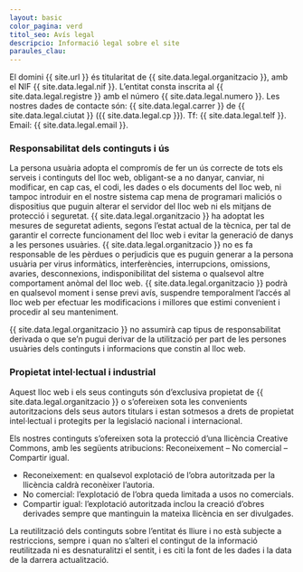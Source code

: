 ```yaml
---
layout: basic
color_pagina: verd
titol_seo: Avís legal
descripcio: Informació legal sobre el site
paraules_clau:
---
```


El domini {{ site.url }} és titularitat de {{ site.data.legal.organitzacio }}, amb el NIF {{ site.data.legal.nif }}. L’entitat consta inscrita al {{ site.data.legal.registre }} amb el número {{ site.data.legal.numero }}. Les nostres dades de contacte són: {{ site.data.legal.carrer }} de {{ site.data.legal.ciutat }} ({{ site.data.legal.cp }}). Tf: {{ site.data.legal.telf }}. Email: {{ site.data.legal.email }}.

### Responsabilitat dels continguts i ús

La persona usuària adopta el compromís de fer un ús correcte de tots els serveis i continguts del lloc web, obligant-se a no danyar, canviar, ni modificar, en cap cas, el codi, les dades o els documents del lloc web, ni tampoc introduir en el nostre sistema cap mena de programari maliciós o dispositius que puguin alterar el servidor del lloc web ni els mitjans de protecció i seguretat. {{ site.data.legal.organitzacio }} ha adoptat les mesures de seguretat adients, segons l’estat actual de la tècnica, per tal de garantir el correcte funcionament del lloc web i evitar la generació de danys a les persones usuàries. {{ site.data.legal.organitzacio }} no es fa responsable de les pèrdues o perjudicis que es puguin generar a la persona usuària per virus informàtics, interferències, interrupcions, omissions, avaries, desconnexions, indisponibilitat del sistema o qualsevol altre comportament anòmal del lloc web. {{ site.data.legal.organitzacio }} podrà en qualsevol moment i sense previ avís, suspendre temporalment l’accés al lloc web per efectuar les modificacions i millores que estimi convenient i procedir al seu manteniment.

{{ site.data.legal.organitzacio }} no assumirà cap tipus de responsabilitat derivada o que se’n pugui derivar de la utilització per part de les persones usuàries dels continguts i informacions que constin al lloc web.

### Propietat intel·lectual i industrial

Aquest lloc web i els seus continguts són d’exclusiva propietat de {{ site.data.legal.organitzacio }} o s’ofereixen sota les convenients autoritzacions dels seus autors titulars i estan sotmesos a drets de propietat intel·lectual i protegits per la legislació nacional i internacional.

Els nostres continguts s’ofereixen sota la protecció d’una llicència Creative Commons, amb les següents atribucions: Reconeixement – No comercial – Compartir igual.

- Reconeixement: en qualsevol explotació de l’obra autoritzada per la llicència caldrà reconèixer l’autoria.
- No comercial: l’explotació de l’obra queda limitada a usos no comercials.
- Compartir igual: l’explotació autoritzada inclou la creació d’obres derivades sempre que mantinguin la mateixa llicència en ser divulgades.

La reutilització dels continguts sobre l’entitat és lliure i no està subjecte a restriccions, sempre i quan no s’alteri el contingut de la informació reutilitzada ni es desnaturalitzi el sentit, i es citi la font de les dades i la data de la darrera actualització.
